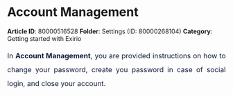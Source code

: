 # Account Management

**Article ID**: 80000516528
**Folder**: Settings (ID: 80000268104)
**Category**: Getting started with Exirio

<p style="margin-left: 0in; font-size: 15px; font-family: margin-bottom: 8pt; line-height: 200%; text-align: justify;"><span style="font-size: 16px; line-height: 200%; color: rgb(19, 28, 60);">In <strong dir="ltr">Account Management</strong>, you are provided instructions on how to change your password, create you password in case of social login, and close your account. </span></p>